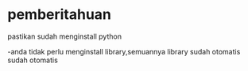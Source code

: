 # pemberitahuan

pastikan sudah menginstall python

-anda tidak perlu menginstall library,semuannya library sudah otomatis sudah otomatis



